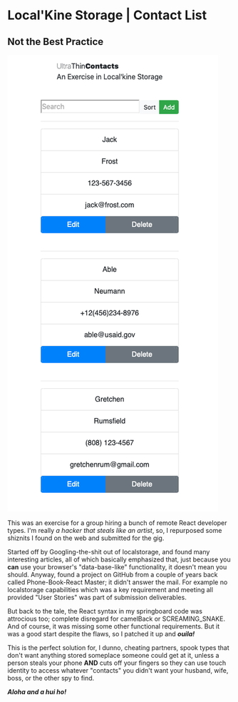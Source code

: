 # Local'Kine Storage | Contact List

## Not the Best Practice

![Default Screen](./img/utcontact.png)

This was an exercise for a group hiring a bunch of remote React developer types.
I'm really *a hacker that steals like an artist*, so, I repurposed some shiznits I found on the web and submitted for the gig.

Started off by Googling-the-shit out of localstorage, and found many interesting articles, all of which basically emphasized that, just because you **can** use your browser's "data-base-like" functionality, it doesn't mean  you should. Anyway, found a project on GitHub from a couple of years back called Phone-Book-React Master; it didn't answer the mail. For example no localstorage capabilities which was a key requirement and meeting all provided "User Stories" was part of submission deliverables.

But back to the tale, the React syntax in my springboard code was attrocious too; complete disregard for camelBack or SCREAMING_SNAKE. And of course, it was missing some other functional requirements. But it was a good start despite the flaws, so I patched it up and ***ouila!***

This is the perfect solution for, I dunno, cheating partners, spook types that don't want anything stored someplace someone could get at it, unless a person steals your phone **AND** cuts off your fingers so they can use touch identity to access whatever "contacts" you didn't want your husband, wife, boss, or the other spy to find.

***Aloha and a hui ho!***
